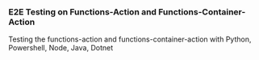 ### E2E Testing on Functions-Action and Functions-Container-Action

Testing the functions-action and functions-container-action with Python, Powershell, Node, Java, Dotnet
